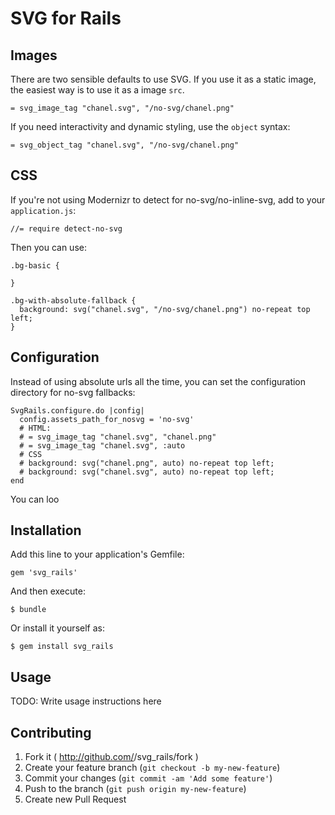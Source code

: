 # SVG for Rails

## Images

There are two sensible defaults to use SVG. If you use it as a static image, the easiest way is to use it as a image `src`.

    = svg_image_tag "chanel.svg", "/no-svg/chanel.png"

If you need interactivity and dynamic styling, use the `object` syntax:

    = svg_object_tag "chanel.svg", "/no-svg/chanel.png"

## CSS

If you're not using Modernizr to detect for no-svg/no-inline-svg, add to your `application.js`:

    //= require detect-no-svg

Then you can use:

    .bg-basic {
      
    }

    .bg-with-absolute-fallback {
      background: svg("chanel.svg", "/no-svg/chanel.png") no-repeat top left;
    }

## Configuration

Instead of using absolute urls all the time, you can set the configuration directory for no-svg fallbacks:

    SvgRails.configure.do |config|
      config.assets_path_for_nosvg = 'no-svg'
      # HTML:
      # = svg_image_tag "chanel.svg", "chanel.png"
      # = svg_image_tag "chanel.svg", :auto
      # CSS
      # background: svg("chanel.png", auto) no-repeat top left;
      # background: svg("chanel.svg", auto) no-repeat top left;
    end



You can loo

## Installation

Add this line to your application's Gemfile:

    gem 'svg_rails'

And then execute:

    $ bundle

Or install it yourself as:

    $ gem install svg_rails

## Usage

TODO: Write usage instructions here

## Contributing

1. Fork it ( http://github.com/<my-github-username>/svg_rails/fork )
2. Create your feature branch (`git checkout -b my-new-feature`)
3. Commit your changes (`git commit -am 'Add some feature'`)
4. Push to the branch (`git push origin my-new-feature`)
5. Create new Pull Request
